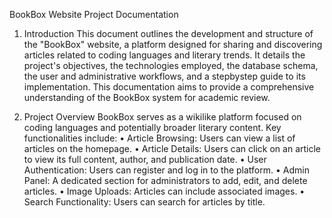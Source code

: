BookBox Website Project Documentation

1. Introduction
This document outlines the development and structure of the "BookBox" website, a platform designed for sharing and discovering articles related to coding languages and literary trends. It details the project's objectives, the technologies employed, the database schema, the user and administrative workflows, and a stepbystep guide to its implementation. This documentation aims to provide a comprehensive understanding of the BookBox system for academic review.

2. Project Overview
BookBox serves as a wikilike platform focused on coding languages and potentially broader literary content. Key functionalities include:
•	Article Browsing: Users can view a list of articles on the homepage.
•	Article Details: Users can click on an article to view its full content, author, and publication date.
•	User Authentication: Users can register and log in to the platform.
•	Admin Panel: A dedicated section for administrators to add, edit, and delete articles.
•	Image Uploads: Articles can include associated images.
•	Search Functionality: Users can search for articles by title.
